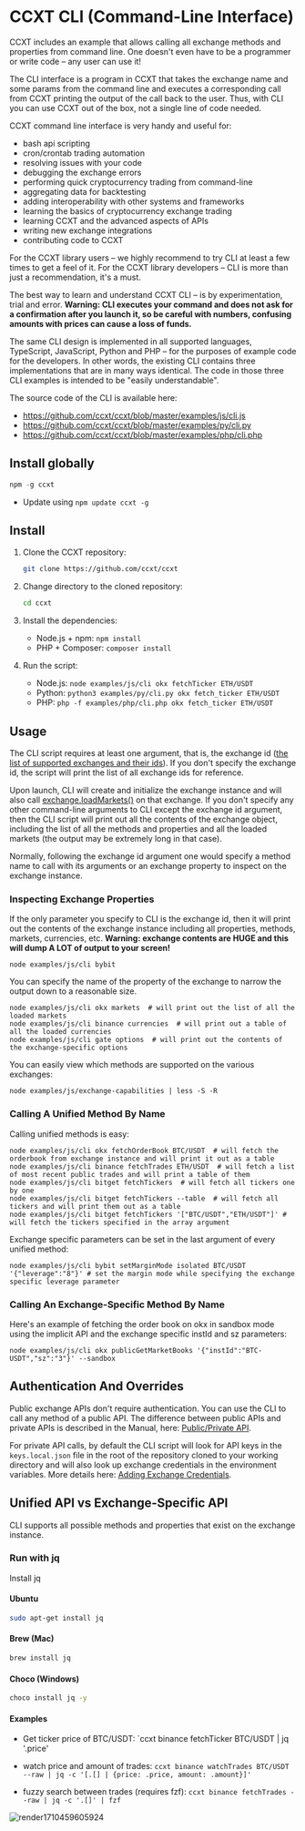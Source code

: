 # CCXT CLI (Command-Line Interface)

CCXT includes an example that allows calling all exchange methods and properties from command line. One doesn't even have to be a programmer or write code – any user can use it!

The CLI interface is a program in CCXT that takes the exchange name and some params from the command line and executes a corresponding call from CCXT printing the output of the call back to the user. Thus, with CLI you can use CCXT out of the box, not a single line of code needed.

CCXT command line interface is very handy and useful for:

- bash api scripting
- cron/crontab trading automation
- resolving issues with your code
- debugging the exchange errors
- performing quick cryptocurrency trading from command-line
- aggregating data for backtesting
- adding interoperability with other systems and frameworks
- learning the basics of cryptocurrency exchange trading
- learning CCXT and the advanced aspects of APIs
- writing new exchange integrations
- contributing code to CCXT

For the CCXT library users – we highly recommend to try CLI at least a few times to get a feel of it.
For the CCXT library developers – CLI is more than just a recommendation, it's a must.

The best way to learn and understand CCXT CLI – is by experimentation, trial and error. **Warning: CLI executes your command and does not ask for a confirmation after you launch it, so be careful with numbers, confusing amounts with prices can cause a loss of funds.**

The same CLI design is implemented in all supported languages, TypeScript, JavaScript, Python and PHP – for the purposes of example code for the developers.
In other words, the existing CLI contains three implementations that are in many ways identical. The code in those three CLI examples is intended to be "easily understandable".

The source code of the CLI is available here:

- https://github.com/ccxt/ccxt/blob/master/examples/js/cli.js
- https://github.com/ccxt/ccxt/blob/master/examples/py/cli.py
- https://github.com/ccxt/ccxt/blob/master/examples/php/cli.php

## Install globally
```js
npm -g ccxt
```
- Update using `npm update ccxt -g`

## Install

1. Clone the CCXT repository:
    ```sh
    git clone https://github.com/ccxt/ccxt
    ```
2. Change directory to the cloned repository:
    ```sh
    cd ccxt
    ```
3. Install the dependencies:
    - Node.js + npm: `npm install`
    - PHP + Composer: `composer install`

4. Run the script:
    - Node.js: `node examples/js/cli okx fetchTicker ETH/USDT`
    - Python: `python3 examples/py/cli.py okx fetch_ticker ETH/USDT`
    - PHP: `php -f examples/php/cli.php okx fetch_ticker ETH/USDT`

## Usage

The CLI script requires at least one argument, that is, the exchange id ([the list of supported exchanges and their ids](https://github.com/ccxt/ccxt#supported-cryptocurrency-exchange-markets)). If you don't specify the exchange id, the script will print the list of all exchange ids for reference.

Upon launch, CLI will create and initialize the exchange instance and will also call [exchange.loadMarkets()](https://github.com/ccxt/ccxt/wiki/Manual#loading-markets) on that exchange.
If you don't specify any other command-line arguments to CLI except the exchange id argument, then the CLI script will print out all the contents of the exchange object, including the list of all the methods and properties and all the loaded markets (the output may be extremely long in that case).

Normally, following the exchange id argument one would specify a method name to call with its arguments or an exchange property to inspect on the exchange instance.

### Inspecting Exchange Properties

If the only parameter you specify to CLI is the exchange id, then it will print out the contents of the exchange instance including all properties, methods, markets, currencies, etc. **Warning: exchange contents are HUGE and this will dump A LOT of output to your screen!**

```
node examples/js/cli bybit
```

You can specify the name of the property of the exchange to narrow the output down to a reasonable size.

```
node examples/js/cli okx markets  # will print out the list of all the loaded markets
node examples/js/cli binance currencies  # will print out a table of all the loaded currencies
node examples/js/cli gate options  # will print out the contents of the exchange-specific options
```

You can easily view which methods are supported on the various exchanges:

```
node examples/js/exchange-capabilities | less -S -R
```

### Calling A Unified Method By Name

Calling unified methods is easy:

```
node examples/js/cli okx fetchOrderBook BTC/USDT  # will fetch the orderbook from exchange instance and will print it out as a table
node examples/js/cli binance fetchTrades ETH/USDT  # will fetch a list of most recent public trades and will print a table of them
node examples/js/cli bitget fetchTickers  # will fetch all tickers one by one
node examples/js/cli bitget fetchTickers --table  # will fetch all tickers and will print them out as a table
node examples/js/cli bitget fetchTickers '["BTC/USDT","ETH/USDT"]' # will fetch the tickers specified in the array argument
```

Exchange specific parameters can be set in the last argument of every unified method:

```
node examples/js/cli bybit setMarginMode isolated BTC/USDT '{"leverage":"8"}' # set the margin mode while specifying the exchange specific leverage parameter
```

### Calling An Exchange-Specific Method By Name

Here's an example of fetching the order book on okx in sandbox mode using the implicit API and the exchange specific instId and sz parameters:

```
node examples/js/cli okx publicGetMarketBooks '{"instId":"BTC-USDT","sz":"3"}' --sandbox
```

## Authentication And Overrides

Public exchange APIs don't require authentication. You can use the CLI to call any method of a public API. The difference between public APIs and private APIs is described in the Manual, here: [Public/Private API](https://github.com/ccxt/ccxt/wiki/Manual#publicprivate-api).

For private API calls, by default the CLI script will look for API keys in the `keys.local.json` file in the root of the repository cloned to your working directory and will also look up exchange credentials in the environment variables. More details here: [Adding Exchange Credentials](https://github.com/ccxt/ccxt/blob/master/CONTRIBUTING.md#adding-exchange-credentials).

## Unified API vs Exchange-Specific API

CLI supports all possible methods and properties that exist on the exchange instance.

### Run with jq
Install jq 

<!-- tabs:start -->
#### **Ubuntu**
```bash
sudo apt-get install jq
```
#### **Brew (Mac)**
```bash
brew install jq
```
#### **Choco (Windows)**
```bash
choco install jq -y
```
<!-- tabs:end -->

#### Examples
- Get ticker price of BTC/USDT: `ccxt binance fetchTicker BTC/USDT | jq '.price'
- watch price and amount of trades:
`ccxt binance watchTrades BTC/USDT --raw | jq -c '[.[] | {price: .price, amount: .amount}]'`

- fuzzy search between trades (requires fzf):
`ccxt binance fetchTrades --raw | jq -c '.[]' | fzf`

![render1710459605924](https://github.com/ccxt/ccxt/assets/12142844/39b22383-42d5-4ebd-8b09-617008b7e4f0)
